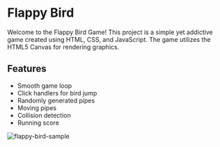 # Flappy Bird

Welcome to the Flappy Bird Game! This project is a simple yet addictive game created using HTML, CSS, and JavaScript. The game utilizes the HTML5 Canvas for rendering graphics.

## Features
* Smooth game loop
* Click handlers for bird jump
* Randomly generated pipes
* Moving pipes
* Collision detection
* Running score

![flappy-bird-sample](https://user-images.githubusercontent.com/78777681/219966636-72584cb3-d471-41c0-872f-62c230dccc47.png)
